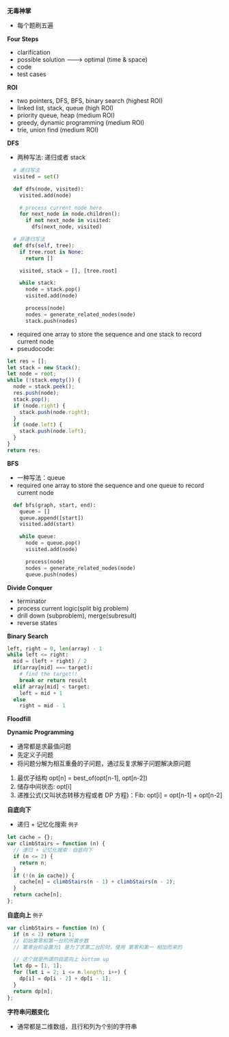 **无毒神掌**

- 每个题刷五遍

**Four Steps**

- clarification
- possible solution ---> optimal (time & space)
- code
- test cases

**ROI**

- two pointers, DFS, BFS, binary search (highest ROI)
- linked list, stack, queue (high ROI)
- priority queue, heap (medium ROI)
- greedy, dynamic programming (medium ROI)
- trie, union find (medium ROI)

**DFS**

- 两种写法: 递归或者 stack

```python
  # 递归写法
  visited = set()

  def dfs(node, visited):
    visited.add(node)

    # process current node here
    for next_node in node.children():
      if not next_node in visited:
        dfs(next_node, visited)
```

```python
  # 非递归写法
  def dfs(self, tree):
    if tree.root is None:
      return []

    visited, stack = [], [tree.root]

    while stack:
      node = stack.pop()
      visited.add(node)

      process(node)
      nodes = generate_related_nodes(node)
      stack.push(nodes)
```

- required one array to store the sequence and one stack to record current node
- pseudocode:

```javascript
let res = [];
let stack = new Stack();
let node = root;
while (!stack.empty()) {
  node = stack.peek();
  res.push(node);
  stack.pop();
  if (node.right) {
    stack.push(node.right);
  }
  if (node.left) {
    stack.push(node.left);
  }
}
return res;
```

**BFS**

- 一种写法：queue
- required one array to store the sequence and one queue to record current node

```python
  def bfs(graph, start, end):
    queue = []
    queue.append([start])
    visited.add(start)

    while queue:
      node = queue.pop()
      visited.add(node)

      process(node)
      nodes = generate_related_nodes(node)
      queue.push(nodes)
```

**Divide Conquer**

- terminator
- process current logic(split big problem)
- drill down (subproblem), merge(subresult)
- reverse states

**Binary Search**

```python
left, right = 0, len(array) - 1
while left <= right:
  mid = (left + right) / 2
  if(array[mid] === target):
    # find the target!!
    break or return result
  elif array[mid] < target:
    left = mid + 1
  else
    right = mid - 1
```

**Floodfill**

**Dynamic Programming**

- 通常都是求最值问题
- 先定义子问题
- 将问题分解为相互重叠的子问题，通过反复求解子问题解决原问题

1. 最优子结构 opt[n] = best_of(opt[n-1], opt[n-2])
2. 储存中间状态: opt[i]
3. 递推公式(又叫状态转移方程或者 DP 方程)：Fib: opt[i] = opt[n-1] + opt[n-2]

**自底向下**

- 递归 + 记忆化搜索
  `例子`

```js
let cache = {};
var climbStairs = function (n) {
  // 递归 + 记忆化搜索：自底向下
  if (n <= 2) {
    return n;
  }
  if (!(n in cache)) {
    cache[n] = climbStairs(n - 1) + climbStairs(n - 2);
  }
  return cache[n];
};
```

**自底向上**
`例子`

```js
var climbStairs = function (n) {
  if (n < 2) return 1;
  // 初始第零和第一台阶所需步数
  // 第零台阶设置为1 是为了求第二台阶时，使用 第零和第一 相加而来的

  // 这个就是所谓的自底向上 bottom up
  let dp = [1, 1];
  for (let i = 2; i <= n.length; i++) {
    dp[i] = dp[i - 2] + dp[i - 1];
  }
  return dp[n];
};
```

**字符串问题变化**

- 通常都是二维数组，且行和列为个别的字符串
